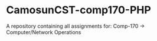 # CamosunCST-comp170-PHP
A repository containing all assignments for: Comp-170 -> Computer/Network Operations
